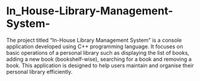 # In_House-Library-Management-System-
The project titled “In-House Library Management System” is a console application developed using C++ programming language. It focuses on basic operations of a personal library such as displaying the list of books, adding a new book (bookshelf-wise), searching for a book and removing a book. This application is designed to help users maintain and organise their personal library efficiently.
